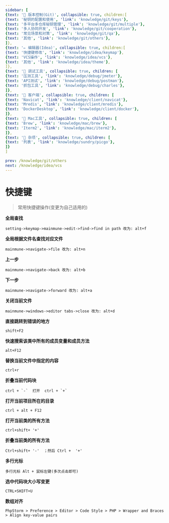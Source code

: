 ```yaml
---
sidebar: [
{text: '🚩 版本控制(Git)', collapsible: true, children:[
{text: '秘钥的配置和使用', 'link': 'knowledge/git/keys'},
{text: '多平台多仓库秘钥管理', 'link': 'knowledge/git/multiple'},
{text: '多人协同开发', 'link': 'knowledge/git/cooperation'},
{text: '常见场景和对策', 'link': 'knowledge/git/qa'},
{text: '其他', 'link': 'knowledge/git/others'},
]},
{text: '✏️ 编辑器(Idea)', collapsible: true, children:[
{text: '快捷键修改', 'link': 'knowledge/idea/keymap'},
{text: 'VCS操作', 'link': 'knowledge/idea/vcs'},
{text: '其他', 'link': 'knowledge/idea/theme'},
]},
{text: '🎁 调试工具', collapsible: true, children: [
{text: '压测工具', 'link': 'knowledge/debug/jmeter'},
{text: 'API测试', 'link': 'knowledge/debug/postman'},
{text: '抓包工具', 'link': 'knowledge/debug/charles'},
]},
{text: '🔭 客户端', collapsible: true, children: [
{text: 'Navicat', 'link': 'knowledge/client/navicat'},
{text: 'Mredis', 'link': 'knowledge/client/mredis'},
{text: 'DockerDesktop', 'link': 'knowledge/client/docker'},
]},
{text: '🍎 Mac工具', collapsible: true, children: [
{text: 'Brew', 'link': 'knowledge/mac/brew'},
{text: 'Iterm2', 'link': 'knowledge/mac/iterm2'},
]},
{text: '🌈 杂项', collapsible: true, children: [
{text: '列表', 'link': 'knowledge/sundry/picgo'},
]}
]

prev: /knowledge/git/others
next: /knowledge/idea/vcs
---
```


# 快捷键

> 常用快捷键操作(变更为自己适用的) 

**全局查找**
```text:no-line-numbers
setting->keymap->mainmune->edit->find->find in path 改为: alt+f
```

**全局根据文件名查找对应文件**
```text:no-line-numbers
mainmune->navigate->file 改为: alt+n
```

**上一步**
```text:no-line-numbers
mainmune->navigate->back 改为: alt+b
```

**下一步**
```text:no-line-numbers
mainmune->navigate->forward 改为: alt+a
```

**关闭当前文件**
```text:no-line-numbers
mainmune->windows->editor tabs->close 改为: alt+d
```

**直接跳转到错误的地方**
```text:no-line-numbers
shift+F2
```

**快速搜索该类中所有的成员变量和成员方法**
```text:no-line-numbers
alt+F12
```

**替换当前文件中指定的内容**
```text:no-line-numbers
ctrl+r
```

**折叠当前代码块**
```text:no-line-numbers
ctrl + `-`	打开  ctrl + `+`
```

**打开当前项目所在的目录**
```text:no-line-numbers
ctrl + alt + F12
```

**打开当前类的所有方法**
```text:no-line-numbers
ctrl+shift+	'+'
```

**折叠当前类的所有方法**
```text:no-line-numbers
Ctrl+shift+	'-'  ；然后 Ctrl +  '+'
```

**多行光标**
```text:no-line-numbers
多行光标 Alt + 鼠标左键(多次点击即可)
```

**选中代码块大小写变更**
```text:no-line-numbers
CTRL+SHIFT+U
```

**数组对齐**
```text:no-line-numbers
PhpStorm > Preference > Editor > Code Style > PHP > Wrapper and Braces > Align key-value pairs
```